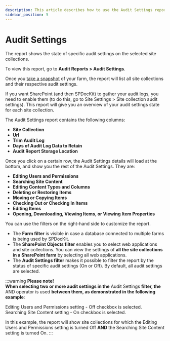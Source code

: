 ```yaml
---
description: This article describes how to use the Audit Settings report.
sidebar_position: 5
---
```


# Audit Settings

The report shows the state of specific audit settings on the selected site collections.

To view this report, go to **Audit Reports &gt; Audit Settings**.

Once you [take a snapshot](../../create-sharepoint-farm-snapshots/manual-snapshots.md) of your farm, the report will list all site collections and their respective audit settings.

If you want SharePoint (and then SPDocKit) to gather your audit logs, you need to enable them (to do this, go to Site Settings &gt; Site collection audit settings). This report will give you an overview of your audit settings state for each site collection.

The Audit Settings report contains the following columns:

* **Site Collection**
* **Url**
* **Trim Audit Log**
* **Days of Audit Log Data to Retain**
* **Audit Report Storage Location**

Once you click on a certain row, the Audit Settings details will load at the bottom, and show you the rest of the Audit Settings. They are:

* **Editing Users and Permissions**
* **Searching Site Content**
* **Editing Content Types and Columns**
* **Deleting or Restoring Items**
* **Moving or Copying Items**
* **Checking Out or Checking In Items**
* **Editing Items**
* **Opening, Downloading, Viewing Items, or Viewing Item Properties**

You can use the filters on the right-hand side to customize the report.

* The **Farm filter** is visible in case a database connected to multiple farms is being used by SPDocKit.
* The **SharePoint Objects filter** enables you to select web applications and site collections. You can view the settings of **all the site collections in a SharePoint farm** by selecting all web applications. 
* The **Audit Settings filter** makes it possible to filter the report by the status of specific audit settings (On or Off). By default, all audit settings are selected. 

:::warning
**Please note!**  
**When selecting two or more audit settings in the** Audit Settings **filter, the** AND operator is used **between them, as demonstrated in the following example**:

Editing Users and Permissions setting - Off checkbox is selected.  
Searching Site Content setting - On checkbox is selected.

In this example, the report will show site collections for which the Editing Users and Permissions setting is turned Off **AND** the Searching Site Content setting is turned On.
:::

